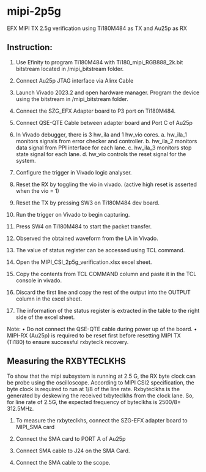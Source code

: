 # mipi-2p5g
EFX MIPI TX 2.5g verification using Ti180M484 as TX and Au25p as RX

## Instruction:

1.	Use Efinity to program Ti180M484 with Ti180_mipi_RGB888_2k.bit bitstream located in /mipi_bitstream folder.

2.	Connect Au25p JTAG interface via Alinx Cable

3.	Launch Vivado 2023.2 and open hardware manager. Program the device using the bitstream in /mipi_bitstream folder.

4.	Connect the SZG_EFX Adapter board to P3 port on Ti180M484.
 
5.	Connect QSE-QTE Cable between adapter board and Port C of Au25p
 
6.	In Vivado debugger, there is 3 hw_ila and 1 hw_vio cores. 
    a.	hw_ila_1 monitors signals from error checker and controller.
    b.	hw_ila_2 monitors data signal from PPI interface for each lane.
    c.	hw_ila_3 monitors stop state signal for each lane.
    d.	hw_vio controls the reset signal for the system.
7.	Configure the trigger in Vivado logic analyser.

8.	Reset the RX by toggling the vio in vivado. (active high reset is asserted when the vio = 1)
 
9.	Reset the TX by pressing SW3 on Ti180M484 dev board.
 
10.	Run the trigger on Vivado to begin capturing.
 
11.	Press SW4 on Ti180M484 to start the packet transfer.
 
12.	Observed the obtained waveform from the LA in Vivado.

13.	The value of status register can be accessed using TCL command.

14.	Open the MIPI_CSI_2p5g_verification.xlsx excel sheet.

15.	Copy the contents from TCL COMMAND column and paste it in the TCL console in vivado.

16.	Discard the first line and copy the rest of the output into the OUTPUT column in the excel sheet.
      
17.	The information of the status register is extracted in the table to the right side of the excel sheet.
 

Note:
    •	Do not connect the QSE-QTE cable during power up of the board.
    •	MIPI-RX (Au25p) is required to be reset first before resetting MIPI TX (Ti180) to ensure successful rxbyteclk recovery.

## Measuring the RXBYTECLKHS
To show that the mipi subsystem is running at 2.5 G, the RX byte clock can be probe using the oscilloscope. According to MIPI CSI2 specification, the byte clock is required to run at 1/8 of the line rate. Rxbyteclkhs is the generated by deskewing the received txbyteclkhs from the clock lane. So, for line rate of 2.5G, the expected frequency of byteclkhs is 2500/8= 312.5MHz. 
 
 
1.	To measure the rxbyteclkhs, connect the SZG-EFX adapter board to MIPI_SMA card
  
2.	Connect the SMA card to PORT A of Au25p
 
3.	Connect SMA cable to J24 on the SMA Card.
 
4.	Connect the SMA cable to the scope.
 

